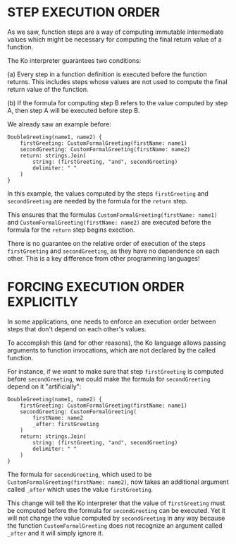 # STEP EXECUTION ORDER

As we saw, function steps are a way of computing
immutable intermediate values which might be necessary
for computing the final return value of a function.

The Ko interpreter guarantees two conditions:

(a) Every step in a function definition is executed before the function returns.
This includes steps whose values are not used to compute the final return value
of the function.

(b) If the formula for computing step B refers to the value computed by step A,
then step A will be executed before step B.

We already saw an example before:

	DoubleGreeting(name1, name2) {
		firstGreeting: CustomFormalGreeting(firstName: name1)
		secondGreeting: CustomFormalGreeting(firstName: name2)
		return: strings.Join(
			string: (firstGreeting, "and", secondGreeting)
			delimiter: " "
		)
	}

In this example, the values computed by the steps `firstGreeting` and `secondGreeting`
are needed by the formula for the `return` step.

This ensures that the formulas `CustomFormalGreeting(firstName: name1)`
and `CustomFormalGreeting(firstName: name2)` are executed before
the formula for the `return` step begins exection.

There is no guarantee on the relative order of execution of the steps `firstGreeting`
and `secondGreeting`, as they have no dependence on each other. This is
a key difference from other programming languages!

# FORCING EXECUTION ORDER EXPLICITLY

In some applications, one needs to enforce an execution order between
steps that don't depend on each other's values.

To accomplish this (and for other reasons), the Ko language allows
passing arguments to function invocations, which are not declared by
the called function.

For instance, if we want to make sure that step `firstGreeting` is
computed before `secondGreeting`, we could make the formula
for `secondGreeting` depend on it "artificially":

	DoubleGreeting(name1, name2) {
		firstGreeting: CustomFormalGreeting(firstName: name1)
		secondGreeting: CustomFormalGreeting(
			firstName: name2
			_after: firstGreeting
		)
		return: strings.Join(
			string: (firstGreeting, "and", secondGreeting)
			delimiter: " "
		)
	}

The formula for `secondGreeting`, which used to be
`CustomFormalGreeting(firstName: name2)`, now takes an additional
argument called `_after` which uses the value `firstGreeting`.

This change will tell the Ko interpreter that the value of `firstGreeting`
must be computed before the formula for `secondGreeting` can be executed.
Yet it will not change the value computed by `secondGreeting` in any way
because the function `CustomFormalGreeting` does not recognize an argument
called `_after` and it will simply ignore it.
